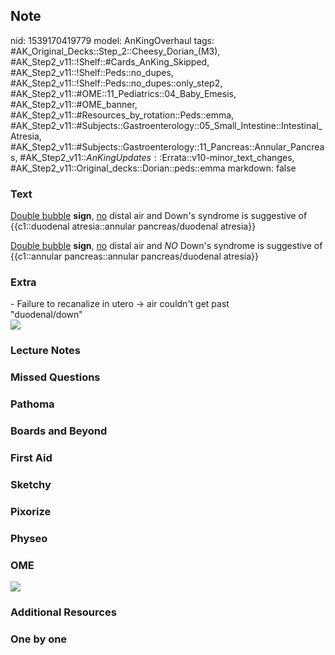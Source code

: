 ## Note
nid: 1539170419779
model: AnKingOverhaul
tags: #AK_Original_Decks::Step_2::Cheesy_Dorian_(M3), #AK_Step2_v11::!Shelf::#Cards_AnKing_Skipped, #AK_Step2_v11::!Shelf::Peds::no_dupes, #AK_Step2_v11::!Shelf::Peds::no_dupes::only_step2, #AK_Step2_v11::#OME::11_Pediatrics::04_Baby_Emesis, #AK_Step2_v11::#OME_banner, #AK_Step2_v11::#Resources_by_rotation::Peds::emma, #AK_Step2_v11::#Subjects::Gastroenterology::05_Small_Intestine::Intestinal_Atresia, #AK_Step2_v11::#Subjects::Gastroenterology::11_Pancreas::Annular_Pancreas, #AK_Step2_v11::$AnKingUpdates::$Errata::v10-minor_text_changes, #AK_Step2_v11::Original_decks::Dorian::peds::emma
markdown: false

### Text
<u style="">Double bubble</u> <b>sign</b>, <u>no</u> distal air and
Down's syndrome is suggestive of {{c1::duodenal atresia::annular
pancreas/duodenal atresia}}
<div>
  <u style="">Double bubble</u> <b>sign</b>, <u>no</u> distal air
  and <i>NO</i> Down's syndrome is suggestive of {{c1::annular
  pancreas::annular pancreas/duodenal atresia}}
</div>

### Extra
<div>
  - Failure to recanalize in utero → air couldn't get past
</div>
<div>
  "duodenal/down"
</div><img src=
"double%20bubble%20is%20double%20trouble_1606536512074.png">

### Lecture Notes


### Missed Questions


### Pathoma


### Boards and Beyond


### First Aid


### Sketchy


### Pixorize


### Physeo


### OME
<div class="ome-widget">
  <a href="https://onlinemeded.org?ref=anki"><img src=
  "_OME_AnkiFlashcards_General_3.png"></a>
</div>

### Additional Resources


### One by one

